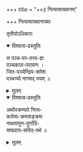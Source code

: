 +++
title = "+०३ नित्यव्याख्यानम्"

+++
नित्यव्याख्यानाख्यः   
  
तृतीयोऽधिकारः   
  
<details open><summary>विश्वास-प्रस्तुतिः</summary>

स पञ्च-पर-तत्त्व-ज्ञः  
पञ्चकाल-परायणः ।  
जित-पञ्चेन्द्रिय-क्लेशः  
पञ्चभ्यो नागमद् भयम् ॥ 
</details>

<details><summary>मूलम्</summary>

स पञ्चपरतत्त्वज्ञः  
पञ्चकालपरायणः ।  
जितपञ्चेन्द्रियक्लेशः  
पञ्चभ्यो नागमद् भयम् ॥ 

[इत्ययं श्लोकः तृतीयाधिकारस्त्यादौ ङ् छ कोशयोः दृश्यते]
</details>
 


<details open><summary>विश्वास-प्रस्तुतिः</summary>

अथोपक्रम्यते नित्य-  
कर्तव्य-क्रमसङ्क्रमः  
नाथयामुन-पूर्णादि-  
सम्प्रदाय-सरित्-पथे ॥  
</details>

<details><summary>मूलम्</summary>

अथोपक्रम्यते नित्य-  
कर्तव्य-क्रमसङ्क्रमः  
[सञ्चयः क ख झ; सं(क्रमः)चयः च] ।  
नाथयामुन-पूर्णादि-  
सम्प्रदाय-सरित्-पथे ॥
</details>
  